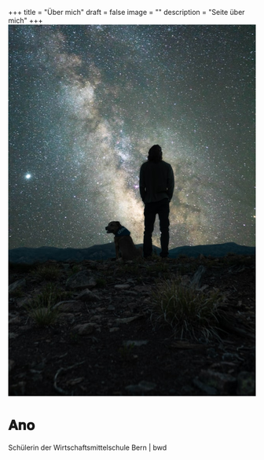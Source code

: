 +++
title = "Über mich"
draft = false
image = ""
description = "Seite über mich"
+++
![](photo-1601758174493-45d0a4d3e407.jpg)

# 𝐀𝐧𝐨

Schülerin der Wirtschaftsmittelschule Bern | bwd